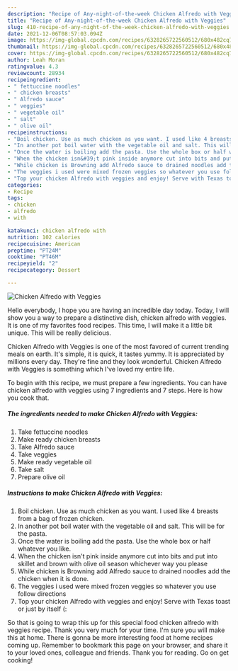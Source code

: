 ```yaml
---
description: "Recipe of Any-night-of-the-week Chicken Alfredo with Veggies"
title: "Recipe of Any-night-of-the-week Chicken Alfredo with Veggies"
slug: 410-recipe-of-any-night-of-the-week-chicken-alfredo-with-veggies
date: 2021-12-06T08:57:03.094Z
image: https://img-global.cpcdn.com/recipes/6328265722560512/680x482cq70/chicken-alfredo-with-veggies-recipe-main-photo.jpg
thumbnail: https://img-global.cpcdn.com/recipes/6328265722560512/680x482cq70/chicken-alfredo-with-veggies-recipe-main-photo.jpg
cover: https://img-global.cpcdn.com/recipes/6328265722560512/680x482cq70/chicken-alfredo-with-veggies-recipe-main-photo.jpg
author: Leah Moran
ratingvalue: 4.3
reviewcount: 28934
recipeingredient:
- " fettuccine noodles"
- " chicken breasts"
- " Alfredo sauce"
- " veggies"
- " vegetable oil"
- " salt"
- " olive oil"
recipeinstructions:
- "Boil chicken. Use as much chicken as you want. I used like 4 breasts from a bag of frozen chicken."
- "In another pot boil water with the vegetable oil and salt. This will be for the pasta."
- "Once the water is boiling add the pasta. Use the whole box or half whatever you like."
- "When the chicken isn&#39;t pink inside anymore cut into bits and put into skillet and brown with olive oil season whichever way you please"
- "While chicken is Browning add Alfredo sauce to drained noodles add the chicken when it is done."
- "The veggies i used were mixed frozen veggies so whatever you use follow directions"
- "Top your chicken Alfredo with veggies and enjoy! Serve with Texas toast or just by itself (:"
categories:
- Recipe
tags:
- chicken
- alfredo
- with

katakunci: chicken alfredo with 
nutrition: 102 calories
recipecuisine: American
preptime: "PT24M"
cooktime: "PT46M"
recipeyield: "2"
recipecategory: Dessert

---
```



![Chicken Alfredo with Veggies](https://img-global.cpcdn.com/recipes/6328265722560512/680x482cq70/chicken-alfredo-with-veggies-recipe-main-photo.jpg)

Hello everybody, I hope you are having an incredible day today. Today, I will show you a way to prepare a distinctive dish, chicken alfredo with veggies. It is one of my favorites food recipes. This time, I will make it a little bit unique. This will be really delicious.



Chicken Alfredo with Veggies is one of the most favored of current trending meals on earth. It's simple, it is quick, it tastes yummy. It is appreciated by millions every day. They're fine and they look wonderful. Chicken Alfredo with Veggies is something which I've loved my entire life.


To begin with this recipe, we must prepare a few ingredients. You can have chicken alfredo with veggies using 7 ingredients and 7 steps. Here is how you cook that.

<!--inarticleads1-->

##### The ingredients needed to make Chicken Alfredo with Veggies:

1. Take  fettuccine noodles
1. Make ready  chicken breasts
1. Take  Alfredo sauce
1. Take  veggies
1. Make ready  vegetable oil
1. Take  salt
1. Prepare  olive oil




<!--inarticleads2-->

##### Instructions to make Chicken Alfredo with Veggies:

1. Boil chicken. Use as much chicken as you want. I used like 4 breasts from a bag of frozen chicken.
1. In another pot boil water with the vegetable oil and salt. This will be for the pasta.
1. Once the water is boiling add the pasta. Use the whole box or half whatever you like.
1. When the chicken isn&#39;t pink inside anymore cut into bits and put into skillet and brown with olive oil season whichever way you please
1. While chicken is Browning add Alfredo sauce to drained noodles add the chicken when it is done.
1. The veggies i used were mixed frozen veggies so whatever you use follow directions
1. Top your chicken Alfredo with veggies and enjoy! Serve with Texas toast or just by itself (:




So that is going to wrap this up for this special food chicken alfredo with veggies recipe. Thank you very much for your time. I'm sure you will make this at home. There is gonna be more interesting food at home recipes coming up. Remember to bookmark this page on your browser, and share it to your loved ones, colleague and friends. Thank you for reading. Go on get cooking!
